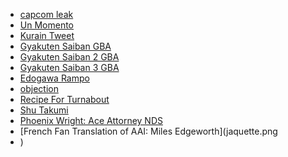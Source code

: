 - [capcom leak](capcomdatabreach.png)
- [Un Momento](unmomento.png)
- [Kurain Tweet](kurain.png)
- [Gyakuten Saiban GBA](GS1gba.jpg)
- [Gyakuten Saiban 2 GBA](GS2gba.jpg)
- [Gyakuten Saiban 3 GBA](GS3gba.jpg)
- [Edogawa Rampo](Rampo.jpg)
- [objection](objection.png)
- [Recipe For Turnabout](recipeforturnabout.png)
- [Shu Takumi](takumi.jpg)
- [Phoenix Wright: Ace Attorney NDS](pwaa.png)
- [French Fan Translation of AAI: Miles Edgeworth](jaquette.png
- )